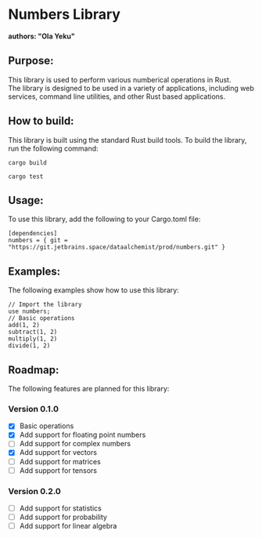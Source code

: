 # Numbers Library
**authors: "Ola Yeku"**
## Purpose:
This library is used to perform various numberical operations in Rust.  
The library is designed to be used in a variety of applications, including web services, command line utilities, and other Rust based applications.

## How to build:
This library is built using the standard Rust build tools.  To build the library, run the following command:

```
cargo build
```

```
cargo test
```
## Usage: 
To use this library, add the following to your Cargo.toml file:

```
[dependencies]
numbers = { git = "https://git.jetbrains.space/dataalchemist/prod/numbers.git" }
```

## Examples:
The following examples show how to use this library:

``` 
// Import the library
use numbers;
// Basic operations
add(1, 2)
subtract(1, 2)
multiply(1, 2)
divide(1, 2)
```



## Roadmap:
The following features are planned for this library:

### Version 0.1.0
- [x] Basic operations
- [x] Add support for floating point numbers
- [ ] Add support for complex numbers
- [x] Add support for vectors
- [ ] Add support for matrices
- [ ] Add support for tensors
### Version 0.2.0
- [ ] Add support for statistics
- [ ] Add support for probability
- [ ] Add support for linear algebra